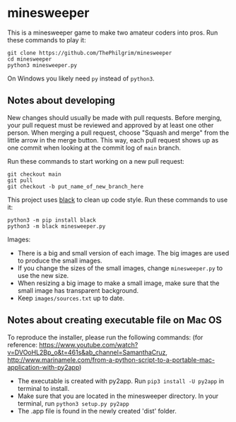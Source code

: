 # minesweeper
This is a minesweeper game to make two amateur coders into pros.
Run these commands to play it:

```
git clone https://github.com/ThePhilgrim/minesweeper
cd minesweeper
python3 minesweeper.py
```

On Windows you likely need `py` instead of `python3`.


## Notes about developing

New changes should usually be made with pull requests.
Before merging, your pull request must be reviewed and approved by at least one other person.
When merging a pull request, choose "Squash and merge" from the little arrow in the merge button.
This way, each pull request shows up as one commit when looking at the commit log of `main` branch.

Run these commands to start working on a new pull request:

```
git checkout main
git pull
git checkout -b put_name_of_new_branch_here
```

This project uses [black](https://github.com/psf/black) to clean up code style.
Run these commands to use it:

```
python3 -m pip install black
python3 -m black minesweeper.py
```

Images:
- There is a big and small version of each image. The big images are used to produce the small images.
- If you change the sizes of the small images, change `minesweeper.py` to use the new size.
- When resizing a big image to make a small image, make sure that the small image has transparent background.
- Keep `images/sources.txt` up to date.

## Notes about creating executable file on Mac OS

To reproduce the installer, please run the following commands: (for reference: https://www.youtube.com/watch?v=DVOoHL2Bp_o&t=461s&ab_channel=SamanthaCruz, http://www.marinamele.com/from-a-python-script-to-a-portable-mac-application-with-py2app)
- The executable is created with py2app. Run `pip3 install -U py2app` in terminal to install.
- Make sure that you are located in the minesweeper directory. In your terminal, run `python3 setup.py py2app`
- The .app file is found in the newly created 'dist' folder.
